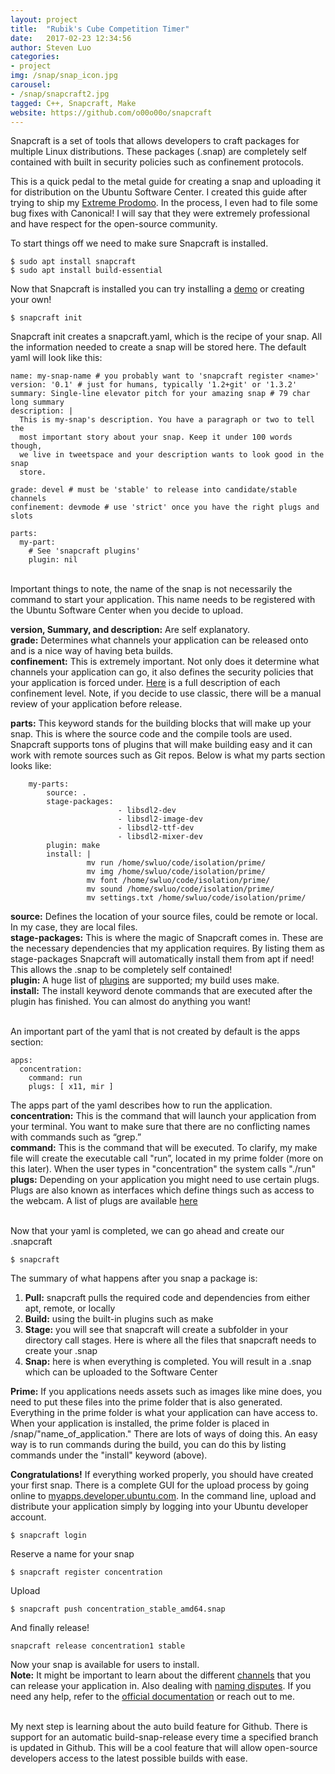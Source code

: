 ```yaml
---
layout: project
title:  "Rubik's Cube Competition Timer"
date:   2017-02-23 12:34:56
author: Steven Luo
categories:
- project
img: /snap/snap_icon.jpg
carousel:
- /snap/snapcraft2.jpg
tagged: C++, Snapcraft, Make
website: https://github.com/o00o00o/snapcraft
---
```

Snapcraft is a set of tools that allows developers to craft packages for multiple Linux distributions. These packages (.snap) are completely self contained with built in security policies such as confinement protocols.
<!--more-->

This is a quick pedal to the metal guide for creating a snap and uploading it for distribution on the Ubuntu Software Center. I created this guide after trying to ship my [Extreme Prodomo](http://www.swluo.me/project/Extreme-Pomodoro). In the process, I even had to file some bug fixes with Canonical! I will say that they were extremely professional and have respect for the open-source community.

To start things off we need to make sure Snapcraft is installed.


```
$ sudo apt install snapcraft
$ sudo apt install build-essential
```

Now that Snapcraft is installed you can try installing a [demo](https://tutorials.ubuntu.com/tutorial/basic-snap-usage?utm_source=snapcraft.io&utm_medium=buildsnapsindex&utm_campaign=tutorials&_ga=1.11867060.1298965547.1473039303#0) or creating your own!



```
$ snapcraft init
```

Snapcraft init creates a snapcraft.yaml, which is the recipe of your snap. All the information needed to create a snap will be stored here. The default yaml will look like this:

```
name: my-snap-name # you probably want to 'snapcraft register <name>'
version: '0.1' # just for humans, typically '1.2+git' or '1.3.2'
summary: Single-line elevator pitch for your amazing snap # 79 char long summary
description: |
  This is my-snap's description. You have a paragraph or two to tell the
  most important story about your snap. Keep it under 100 words though,
  we live in tweetspace and your description wants to look good in the snap
  store.

grade: devel # must be 'stable' to release into candidate/stable channels
confinement: devmode # use 'strict' once you have the right plugs and slots

parts:
  my-part:
    # See 'snapcraft plugins'
    plugin: nil
```
<br/>
Important things to note, the name of the snap is not necessarily the command to start your application. This name needs to be registered with the Ubuntu Software Center when you decide to upload.

**version, Summary, and description:** Are self explanatory. <br/>
**grade:** Determines what channels your application can be released onto and is a nice way of having beta builds. <br/>
**confinement:** This is extremely important. Not only does it determine what channels your application can go, it also defines the security policies that your application is forced under. [Here](https://snapcraft.io/docs/reference/confinement) is a full description of each confinement level. Note, if you decide to use classic, there will be a manual review of your application before release. <br/>

**parts:** This keyword stands for the building blocks that will make up your snap. This is where the source code and the compile tools are used. Snapcraft supports tons of plugins that will make building easy and it can work with remote sources such as Git repos. Below is what my parts section looks like:

```parts:
    my-parts:
        source: .
        stage-packages:
                        - libsdl2-dev
                        - libsdl2-image-dev
                        - libsdl2-ttf-dev
                        - libsdl2-mixer-dev
        plugin: make
        install: |
                 mv run /home/swluo/code/isolation/prime/
                 mv img /home/swluo/code/isolation/prime/
                 mv font /home/swluo/code/isolation/prime/
                 mv sound /home/swluo/code/isolation/prime/
                 mv settings.txt /home/swluo/code/isolation/prime/
```

**source:** Defines the location of your source files, could be remote or local. In my case, they are local files. <br/>
**stage-packages:** This is where the magic of Snapcraft comes in. These are the necessary dependencies that my application requires. By listing them as stage-packages Snapcraft will automatically install them from apt if need! This allows the .snap to be completely self contained! <br/>
**plugin:** A huge list of [plugins](https://snapcraft.io/docs/reference/plugins/) are supported; my build uses make. <br/>
**install:** The install keyword denote commands that are executed after the plugin has finished. You can almost do anything you want! <br/> <br/>

An important part of the yaml that is not created by default is the apps section:

```
apps:
  concentration:
    command: run
    plugs: [ x11, mir ]           
```

The apps part of the yaml describes how to run the application. <br/>
**concentration:** This is the command that will launch your application from your terminal. You want to make sure that there are no conflicting names with commands such as “grep.” <br/>
**command:** This is the command that will be executed. To clarify, my make file will create the executable call "run”, located in my prime folder (more on this later). When the user types in "concentration" the system calls "./run" <br/>
**plugs:** Depending on your application you might need to use certain plugs. Plugs are also known as interfaces which define things such as access to the webcam. A list of plugs are available [here](https://snapcraft.io/docs/reference/interfaces) <br/>

<br/>
Now that your yaml is completed, we can go ahead and create our .snapcraft

```
$ snapcraft
```
The summary of what happens after you snap a package is: <br/>
1. **Pull:** snapcraft pulls the required code and dependencies from either apt, remote, or locally <br/>
2. **Build:** using the built-in plugins such as make <br/>
3. **Stage:** you will see that snapcraft will create a subfolder in your directory call stages. Here is where all the files that snapcraft needs to create your .snap <br/>
4. **Snap:** here is when everything is completed. You will result in a .snap which can be uploaded to the Software Center <br/>

**Prime:** If you applications needs assets such as images like mine does, you need to put these files into the prime folder that is also generated. Everything in the prime folder is what your application can have access to. When your application is installed, the prime folder is placed in /snap/"name_of_application." There are lots of ways of doing this. An easy way is to run commands during the build, you can do this by listing commands under the "install" keyword (above).

**Congratulations!** If everything worked properly, you should have created your first snap. There is a complete GUI for the upload process by going online to [myapps.developer.ubuntu.com](https://myapps.developer.ubuntu.com/dev/click-apps/). In the command line, upload and distribute your application simply by logging into your Ubuntu developer account.

```
$ snapcraft login
```
Reserve a name for your snap

```
$ snapcraft register concentration
```
Upload

```
$ snapcraft push concentration_stable_amd64.snap
```
And finally release!

```
snapcraft release concentration1 stable
```

Now your snap is available for users to install. <br/>
**Note:** It might be important to learn about the different [channels](https://snapcraft.io/docs/build-snaps/publish) that you can release your application in. Also dealing with [naming disputes](https://snapcraft.io/docs/build-snaps/publish). If you need any help, refer to the [official documentation](https://snapcraft.io/docs/) or reach out to me.

<br/>
My next step is learning about the auto build feature for Github. There is support for an automatic build-snap-release every time a specified branch is updated in Github. This will be a cool feature that will allow open-source developers access to the latest possible builds with ease.

